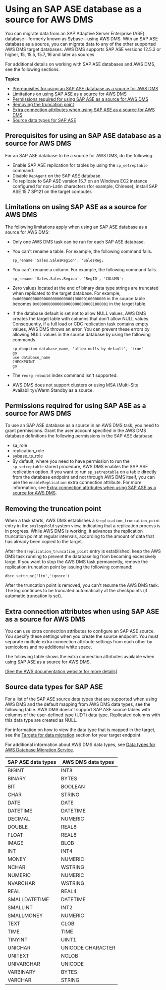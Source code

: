 # Using an SAP ASE database as a source for AWS DMS<a name="CHAP_Source.SAP"></a>

You can migrate data from an SAP Adaptive Server Enterprise \(ASE\) database—formerly known as Sybase—using AWS DMS\. With an SAP ASE database as a source, you can migrate data to any of the other supported AWS DMS target databases\. AWS DMS supports SAP ASE versions 12\.5\.3 or higher, 15, 15\.5, 15\.7, 16 and later as sources\.

For additional details on working with SAP ASE databases and AWS DMS, see the following sections\.

**Topics**
+ [Prerequisites for using an SAP ASE database as a source for AWS DMS](#CHAP_Source.SAP.Prerequisites)
+ [Limitations on using SAP ASE as a source for AWS DMS](#CHAP_Source.SAP.Limitations)
+ [Permissions required for using SAP ASE as a source for AWS DMS](#CHAP_Source.SAP.Security)
+ [Removing the truncation point](#CHAP_Source.SAP.Truncation)
+ [Extra connection attributes when using SAP ASE as a source for AWS DMS](#CHAP_Source.SAP.ConnectionAttrib)
+ [Source data types for SAP ASE](#CHAP_Source.SAP.DataTypes)

## Prerequisites for using an SAP ASE database as a source for AWS DMS<a name="CHAP_Source.SAP.Prerequisites"></a>

For an SAP ASE database to be a source for AWS DMS, do the following:
+ Enable SAP ASE replication for tables by using the `sp_setreptable` command\.
+ Disable `RepAgent` on the SAP ASE database\.
+ To replicate to SAP ASE version 15\.7 on an Windows EC2 instance configured for non\-Latin characters \(for example, Chinese\), install SAP ASE 15\.7 SP121 on the target computer\.

## Limitations on using SAP ASE as a source for AWS DMS<a name="CHAP_Source.SAP.Limitations"></a>

The following limitations apply when using an SAP ASE database as a source for AWS DMS:
+ Only one AWS DMS task can be run for each SAP ASE database\.
+ You can't rename a table\. For example, the following command fails\.

  ```
  sp_rename 'Sales.SalesRegion', 'SalesReg;
  ```
+ You can't rename a column\. For example, the following command fails\.

  ```
  sp_rename 'Sales.Sales.Region', 'RegID', 'COLUMN';
  ```
+ Zero values located at the end of binary data type strings are truncated when replicated to the target database\. For example, `0x0000000000000000000000000100000100000000` in the source table becomes `0x00000000000000000000000001000001` in the target table\.
+ If the database default is set not to allow NULL values, AWS DMS creates the target table with columns that don't allow NULL values\. Consequently, if a full load or CDC replication task contains empty values, AWS DMS throws an error\. You can prevent these errors by allowing NULL values in the source database by using the following commands\.

  ```
  sp_dboption database_name, 'allow nulls by default', 'true'
  go
  use database_name
  CHECKPOINT
  go
  ```
+ The `reorg rebuild` index command isn't supported\.
+ AWS DMS does not support clusters or using MSA \(Multi\-Site Availability\)/Warm Standby as a source\.

## Permissions required for using SAP ASE as a source for AWS DMS<a name="CHAP_Source.SAP.Security"></a>

To use an SAP ASE database as a source in an AWS DMS task, you need to grant permissions\. Grant the user account specified in the AWS DMS database definitions the following permissions in the SAP ASE database: 
+ sa\_role
+ replication\_role
+ sybase\_ts\_role
+ By default, where you need to have permission to run the `sp_setreptable` stored procedure, AWS DMS enables the SAP ASE replication option\. If you want to run `sp_setreptable` on a table directly from the database endpoint and not through AWS DMS itself, you can use the `enableReplication` extra connection attribute\. For more information, see [Extra connection attributes when using SAP ASE as a source for AWS DMS](#CHAP_Source.SAP.ConnectionAttrib)\.

## Removing the truncation point<a name="CHAP_Source.SAP.Truncation"></a>

When a task starts, AWS DMS establishes a `$replication_truncation_point` entry in the `syslogshold` system view, indicating that a replication process is in progress\. While AWS DMS is working, it advances the replication truncation point at regular intervals, according to the amount of data that has already been copied to the target\.

After the `$replication_truncation_point` entry is established, keep the AWS DMS task running to prevent the database log from becoming excessively large\. If you want to stop the AWS DMS task permanently, remove the replication truncation point by issuing the following command:

```
dbcc settrunc('ltm','ignore')
```

After the truncation point is removed, you can't resume the AWS DMS task\. The log continues to be truncated automatically at the checkpoints \(if automatic truncation is set\)\.

## Extra connection attributes when using SAP ASE as a source for AWS DMS<a name="CHAP_Source.SAP.ConnectionAttrib"></a>

You can use extra connection attributes to configure an SAP ASE source\. You specify these settings when you create the source endpoint\. You must separate multiple extra connection attribute settings from each other by semicolons and no additional white space\.

The following table shows the extra connection attributes available when using SAP ASE as a source for AWS DMS\.

[\[See the AWS documentation website for more details\]](http://docs.aws.amazon.com/dms/latest/userguide/CHAP_Source.SAP.html)

## Source data types for SAP ASE<a name="CHAP_Source.SAP.DataTypes"></a>

For a list of the SAP ASE source data types that are supported when using AWS DMS and the default mapping from AWS DMS data types, see the following table\. AWS DMS doesn't support SAP ASE source tables with columns of the user\-defined type \(UDT\) data type\. Replicated columns with this data type are created as NULL\. 

For information on how to view the data type that is mapped in the target, see the [Targets for data migration](CHAP_Target.md) section for your target endpoint\.

For additional information about AWS DMS data types, see [Data types for AWS Database Migration Service](CHAP_Reference.DataTypes.md)\.


|  SAP ASE data types  |  AWS DMS data types  | 
| --- | --- | 
| BIGINT | INT8 | 
| BINARY | BYTES | 
| BIT | BOOLEAN | 
| CHAR | STRING | 
| DATE | DATE | 
| DATETIME | DATETIME | 
| DECIMAL | NUMERIC | 
| DOUBLE | REAL8 | 
| FLOAT | REAL8 | 
| IMAGE | BLOB | 
| INT | INT4 | 
| MONEY | NUMERIC | 
| NCHAR | WSTRING | 
| NUMERIC | NUMERIC | 
| NVARCHAR | WSTRING | 
| REAL | REAL4 | 
| SMALLDATETIME | DATETIME | 
| SMALLINT | INT2 | 
| SMALLMONEY | NUMERIC | 
| TEXT | CLOB | 
| TIME | TIME | 
| TINYINT | UINT1 | 
| UNICHAR | UNICODE CHARACTER | 
| UNITEXT | NCLOB | 
| UNIVARCHAR | UNICODE | 
| VARBINARY | BYTES | 
| VARCHAR | STRING | 